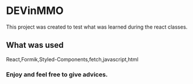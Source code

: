 # DEVinMMO

This project was created to test what was learned during the react classes.

## What was used

React,Formik,Styled-Components,fetch,javascript,html

### Enjoy and feel free to give advices.